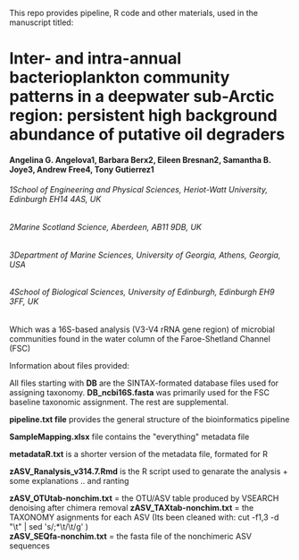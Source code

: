 This repo provides pipeline, R code and other materials, used in the manuscript titled:
# Inter- and intra-annual bacterioplankton community patterns in a deepwater sub-Arctic region: persistent high background abundance of putative oil degraders

#### Angelina G. Angelova1, Barbara Berx2, Eileen Bresnan2, Samantha B. Joye3, Andrew Free4, Tony Gutierrez1

###### 1School of Engineering and Physical Sciences, Heriot-Watt University, Edinburgh EH14 4AS, UK
###### 2Marine Scotland Science, Aberdeen, AB11 9DB, UK
###### 3Department of Marine Sciences, University of Georgia, Athens, Georgia, USA
###### 4School of Biological Sciences, University of Edinburgh, Edinburgh EH9 3FF, UK

Which was a 16S-based analysis (V3-V4 rRNA gene region) of microbial communities found in the water column of the Faroe-Shetland Channel (FSC)

Information about files provided:

All files starting with **DB** are the SINTAX-formated database files used for assigning taxonomy. 
**DB_ncbi16S.fasta** was primarily used for the FSC baseline taxonomic assignment. The rest are supplemental.

**pipeline.txt file** provides the general structure of the bioinformatics pipeline

**SampleMapping.xlsx** file contains the "everything" metadata file

**metadataR.txt** is a shorter version of the metadata file, formated for R

**zASV_Ranalysis_v314.7.Rmd** is the R script used to genarate the analysis + some explanations .. and ranting 

**zASV_OTUtab-nonchim.txt** = the OTU/ASV table produced by VSEARCH denoising after chimera removal
**zASV_TAXtab-nonchim.txt** = the TAXONOMY asignments for each ASV (Its been cleaned with: cut -f1,3 -d "\t" | sed 's/;*\t/\t/g' ) \
**zASV_SEQfa-nonchim.txt** = the fasta file of the nonchimeric ASV sequences

